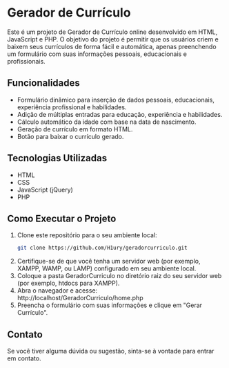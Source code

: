 # Gerador de Currículo

Este é um projeto de Gerador de Currículo online desenvolvido em HTML, JavaScript e PHP. O objetivo do projeto é permitir que os usuários criem e baixem seus currículos de forma fácil e automática, apenas preenchendo um formulário com suas informações pessoais, educacionais e profissionais.

## Funcionalidades

- Formulário dinâmico para inserção de dados pessoais, educacionais, experiência profissional e habilidades.
- Adição de múltiplas entradas para educação, experiência e habilidades.
- Cálculo automático da idade com base na data de nascimento.
- Geração de currículo em formato HTML.
- Botão para baixar o currículo gerado.

## Tecnologias Utilizadas

- HTML
- CSS
- JavaScript (jQuery)
- PHP


## Como Executar o Projeto

1. Clone este repositório para o seu ambiente local:
   ```sh
   git clone https://github.com/H1ury/geradorcurriculo.git
2. Certifique-se de que você tenha um servidor web (por exemplo, XAMPP, WAMP, ou LAMP) configurado em seu ambiente local.
3. Coloque a pasta GeradorCurriculo no diretório raiz do seu servidor web (por exemplo, htdocs para XAMPP).
4. Abra o navegador e acesse:
     http://localhost/GeradorCurriculo/home.php
5. Preencha o formulário com suas informações e clique em "Gerar Currículo".

## Contato

Se você tiver alguma dúvida ou sugestão, sinta-se à vontade para entrar em contato.
